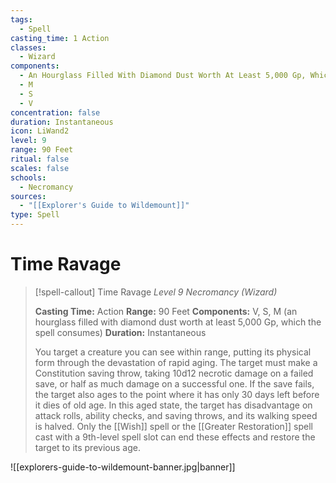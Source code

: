 ```yaml
---
tags:
  - Spell
casting_time: 1 Action
classes:
  - Wizard
components:
  - An Hourglass Filled With Diamond Dust Worth At Least 5,000 Gp, Which The Spell Consumes
  - M
  - S
  - V
concentration: false
duration: Instantaneous
icon: LiWand2
level: 9
range: 90 Feet
ritual: false
scales: false
schools:
  - Necromancy
sources:
  - "[[Explorer's Guide to Wildemount]]"
type: Spell
---
```

# Time Ravage
>[!spell-callout] Time Ravage
>_Level 9 Necromancy (Wizard)_
>
>**Casting Time:** Action
>**Range:** 90 Feet
>**Components:** V, S, M (an hourglass filled with diamond dust worth at least 5,000 Gp, which the spell consumes)
>**Duration:** Instantaneous
>
>You target a creature you can see within range, putting its physical form through the devastation of rapid aging. The target must make a Constitution saving throw, taking 10d12 necrotic damage on a failed save, or half as much damage on a successful one. If the save fails, the target also ages to the point where it has only 30 days left before it dies of old age. In this aged state, the target has disadvantage on attack rolls, ability checks, and saving throws, and its walking speed is halved. Only the [[Wish]] spell or the [[Greater Restoration]] spell cast with a 9th-level spell slot can end these effects and restore the target to its previous age.

![[explorers-guide-to-wildemount-banner.jpg|banner]]
